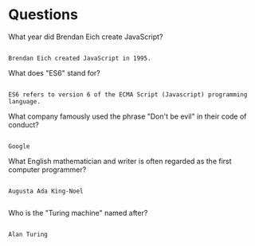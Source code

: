 # Questions

What year did Brendan Eich create JavaScript?

```

Brendan Eich created JavaScript in 1995.

```

What does "ES6" stand for?

```

ES6 refers to version 6 of the ECMA Script (Javascript) programming language. 

```

What company famously used the phrase "Don't be evil" in their code of conduct?

```

Google

```

What English mathematician and writer is often regarded as the first computer programmer?

```

Augusta Ada King-Noel


```

Who is the "Turing machine" named after?

```

Alan Turing


```
